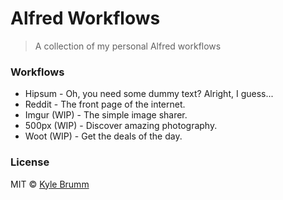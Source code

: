 # Alfred Workflows

> A collection of my personal Alfred workflows


### Workflows

- Hipsum - Oh, you need some dummy text? Alright, I guess...
- Reddit - The front page of the internet.
- Imgur (WIP) - The simple image sharer.
- 500px (WIP) - Discover amazing photography.
- Woot (WIP) - Get the deals of the day.


### License
MIT © [Kyle Brumm](http://kylebrumm.com)